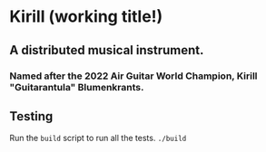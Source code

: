 # Kirill (working title!)

## A distributed musical instrument.
### Named after the 2022 Air Guitar World Champion, Kirill "Guitarantula" Blumenkrants.

## Testing
Run the `build` script to run all the tests.
```./build```
